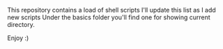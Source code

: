 This repository contains a load of shell scripts
I'll update this list as I add new scripts
Under the basics folder you'll find one for showing current directory.

Enjoy :)
